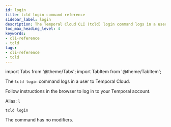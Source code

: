 ```yaml
---
id: login
title: tcld login command reference
sidebar_label: login
description: The Temporal Cloud CLI (tcld) login command logs in a user to Temporal Cloud.
toc_max_heading_level: 4
keywords:
- cli-reference
- tcld
tags:
- cli-reference
- tcld
---
```


<!-- THIS FILE IS GENERATED. DO NOT EDIT THIS FILE DIRECTLY -->

import Tabs from '@theme/Tabs';
import TabItem from '@theme/TabItem';

The `tcld login` command logs in a user to Temporal Cloud.

Follow instructions in the browser to log in to your Temporal account.

Alias: `l`

`tcld login`

The command has no modifiers.

